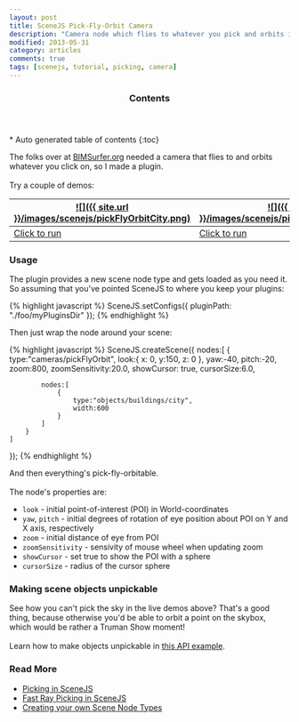 ```yaml
---
layout: post
title: SceneJS Pick-Fly-Orbit Camera
description: "Camera node which flies to whatever you pick and orbits it"
modified: 2013-05-31
category: articles
comments: true
tags: [scenejs, tutorial, picking, camera]
---
```



<section id="table-of-contents" class="toc">
  <header>
    <h3>Contents</h3>
  </header>
<div id="drawer" markdown="1">
*  Auto generated table of contents
{:toc}
</div>
</section><!-- /#table-of-contents -->

The folks over at [BIMSurfer.org](http://bimsurfer.org) needed a
 camera that flies to and orbits whatever you click on, so I made a plugin.<br><br>Try a couple of demos:

[![]({{ site.url }}/images/scenejs/pickFlyOrbitCity.png)](http://scenejs.org/examples/pages/demos/pickFlyOrbitCity.html) | [![]({{ site.url }}/images/scenejs/pickFlyOrbitTerrain.png)](http://scenejs.org/examples/pages/demos/pickFlyOrbitTerrain.html)
----|----
[Click to run](http://scenejs.org/examples/pages/demos/pickFlyOrbitCity.html) | [Click to run](http://scenejs.org/examples/pages/demos/pickFlyOrbitTerrain.html)

### Usage
The plugin provides a new scene node type and gets loaded as you need it. So assuming that you've
pointed SceneJS to where you keep your plugins:

{% highlight javascript %}
SceneJS.setConfigs({
    pluginPath: "./foo/myPluginsDir"
});
{% endhighlight %}

Then just wrap the node around your scene:

{% highlight javascript %}
SceneJS.createScene({
    nodes:[
        {
            type:"cameras/pickFlyOrbit",
            look:{ x: 0, y:150, z: 0 },
            yaw:-40,
            pitch:-20,
            zoom:800,
            zoomSensitivity:20.0,
            showCursor: true,
            cursorSize:6.0,

            nodes:[
                {
                    type:"objects/buildings/city",
                    width:600
                }
            ]
        }
    ]
});
{% endhighlight %}

And then everything's pick-fly-orbitable.<br><br>The node's properties are:

* ```look``` - initial point-of-interest (POI) in World-coordinates
* ```yaw```, ```pitch``` - initial degrees of rotation of eye position about POI on Y and X axis, respectively
* ```zoom``` - initial distance of eye from POI
* ```zoomSensitivity``` - sensivity of mouse wheel when updating zoom
* ```showCursor``` - set true to show the POI with a sphere
* ```cursorSize``` - radius of the cursor sphere

### Making scene objects unpickable

See how you can't pick the sky in the live demos above? That's a good thing, because otherwise you'd be able to orbit
a point on the skybox, which would be rather a Truman Show moment!<br><br>Learn how to make objects unpickable in
 [this API example](http://scenejs.org/examples.html?page=disablePicking&showCode=true).

### Read More
* [Picking in SceneJS]({{site.url}}/articles/scenejs-picking)
* [Fast Ray Picking in SceneJS]({{site.url}}/articles/scenejs-ray-picking)
* [Creating your own Scene Node Types](/articles/scenejs-node-types)